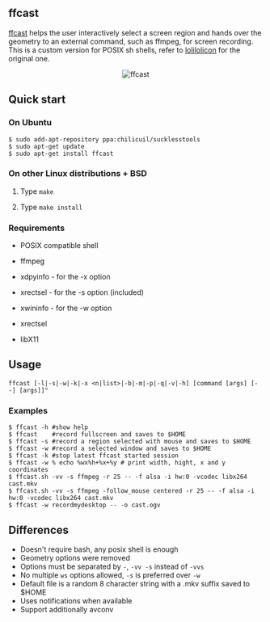 ## ffcast

[ffcast](https://github.com/chilicuil/ffcast/) helps the user interactively select a screen region and hands over the geometry to an external command, such as ffmpeg, for screen recording. This is a custom version for POSIX sh shells, refer to [lolilolicon](https://github.com/lolilolicon/FFcast2) for the original one.

<p align="center">
<img src="http://javier.io/assets/img/ffcast.gif" alt="ffcast"/>
</p>

## Quick start

### On Ubuntu

   ```
   $ sudo add-apt-repository ppa:chilicuil/sucklesstools
   $ sudo apt-get update
   $ sudo apt-get install ffcast
   ```

### On other Linux distributions + BSD

1. Type `make`

1. Type `make install`

### Requirements

* POSIX compatible shell 
* ffmpeg
* xdpyinfo - for the -x option
* xrectsel - for the -s option (included)
* xwininfo - for the -w option

* xrectsel
 * libX11

## Usage

   ```
   ffcast [-l|-s|-w|-k|-x <n|list>|-b|-m|-p|-q|-v|-h] [command [args] [--] [args]]"
   ```

### Examples

   ```
   $ ffcast -h #show help
   $ ffcast    #record fullscreen and saves to $HOME
   $ ffcast -s #record a region selected with mouse and saves to $HOME
   $ ffcast -w #record a selected window and saves to $HOME
   $ ffcast -k #stop latest ffcast started session
   $ ffcast -w % echo %wx%h+%x+%y # print width, hight, x and y coordinates
   $ ffcast.sh -vv -s ffmpeg -r 25 -- -f alsa -i hw:0 -vcodec libx264 cast.mkv
   $ ffcast.sh -vv -s ffmpeg -follow_mouse centered -r 25 -- -f alsa -i hw:0 -vcodec libx264 cast.mkv
   $ ffcast -w recordmydesktop -- -o cast.ogv
   ```

## Differences

* Doesn't require bash, any posix shell is enough
* Geometry options were removed
* Options must be separated by `-`, `-vv -s` instead of `-vvs`
* No multiple `ws` options allowed, `-s` is preferred over `-w`
* Default file is a random 8 character string with a .mkv suffix saved to $HOME
* Uses notifications when available
* Support additionally avconv
